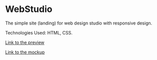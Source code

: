 # WebStudio

The simple site (landing) for web design studio with responsive design.

Technologies Used: HTML, CSS.

[Link to the preview](https://vitaliishc-webstudio.vercel.app/)

[Link to the mockup](<https://www.figma.com/file/Kr5Q4EVrEAqpOWko4QeEJb/Web-Studio-(Version-4.0)?type=design&node-id=297046%3A1554&mode=dev>)
